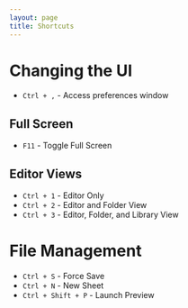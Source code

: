 ```yaml
---
layout: page
title: Shortcuts
---
```


# Changing the UI

* `Ctrl + ,` - Access preferences window

## Full Screen

* `F11` - Toggle Full Screen

## Editor Views

* `Ctrl + 1` - Editor Only
* `Ctrl + 2` - Editor and Folder View
* `Ctrl + 3` - Editor, Folder, and Library View

# File Management

* `Ctrl + S` - Force Save
* `Ctrl + N` - New Sheet
* `Ctrl + Shift + P` - Launch Preview
